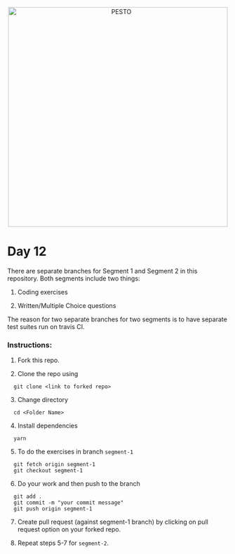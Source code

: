 <p align="center">
  <a href="https://pesto.tech/">
    <img alt="PESTO" src="https://www.pesto.tech/assets/pestoblack.svg" width="500">
  </a>
</p>

# Day 12

There are separate branches for Segment 1 and Segment 2 in this repository. Both segments include two things:

1) Coding exercises

2) Written/Multiple Choice questions

The reason for two separate branches for two segments is to have separate test suites run on travis CI.

### Instructions:

1) Fork this repo.

2) Clone the repo using
  ```
    git clone <link to forked repo>
  ```

3) Change directory
  ```
    cd <Folder Name>
  ```

4) Install dependencies
  ```
    yarn
  ```

5) To do the exercises in branch `segment-1`
  ```
    git fetch origin segment-1
    git checkout segment-1
  ```

6) Do your work and then push to the branch
  ```
    git add .
    git commit -m "your commit message"
    git push origin segment-1
  ```

7) Create pull request (against segment-1 branch) by clicking on pull request option
on your forked repo.

8) Repeat steps 5-7 for `segment-2`.
